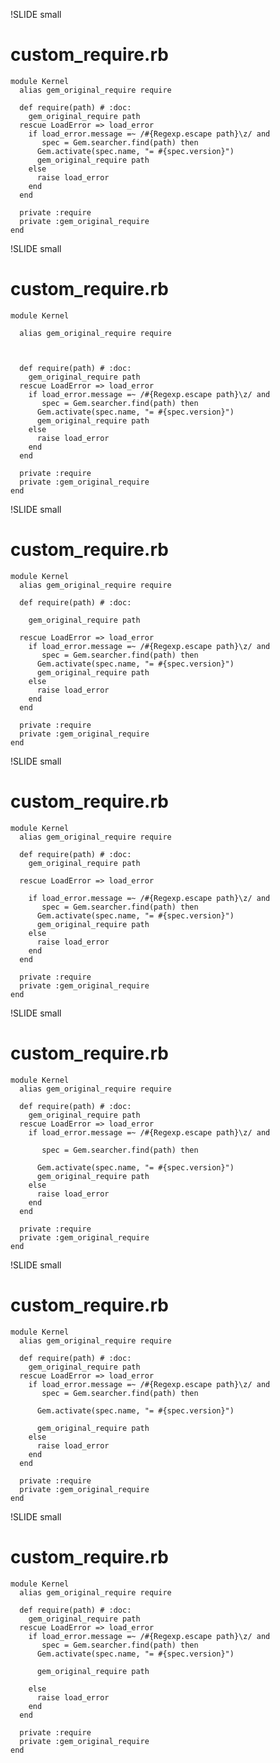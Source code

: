 !SLIDE small
# custom_require.rb #

    module Kernel
      alias gem_original_require require

      def require(path) # :doc:
        gem_original_require path
      rescue LoadError => load_error
        if load_error.message =~ /#{Regexp.escape path}\z/ and
           spec = Gem.searcher.find(path) then
          Gem.activate(spec.name, "= #{spec.version}")
          gem_original_require path
        else
          raise load_error
        end
      end

      private :require
      private :gem_original_require
    end

!SLIDE small
# custom_require.rb #

    module Kernel
    
<div class="highlight"><pre><code>  alias gem_original_require require</code></pre></div>
<pre><code> </code></pre>
       
      def require(path) # :doc:
        gem_original_require path
      rescue LoadError => load_error
        if load_error.message =~ /#{Regexp.escape path}\z/ and
           spec = Gem.searcher.find(path) then
          Gem.activate(spec.name, "= #{spec.version}")
          gem_original_require path
        else
          raise load_error
        end
      end
 
      private :require
      private :gem_original_require
    end

!SLIDE small
# custom_require.rb #

    module Kernel
      alias gem_original_require require
 
      def require(path) # :doc:
      
<div class="highlight"><pre><code>    gem_original_require path</code></pre></div>

      rescue LoadError => load_error
        if load_error.message =~ /#{Regexp.escape path}\z/ and
           spec = Gem.searcher.find(path) then
          Gem.activate(spec.name, "= #{spec.version}")
          gem_original_require path
        else
          raise load_error
        end
      end
 
      private :require
      private :gem_original_require
    end

!SLIDE small
# custom_require.rb #

    module Kernel
      alias gem_original_require require
 
      def require(path) # :doc:
        gem_original_require path

<div class="highlight"><pre><code>  rescue LoadError => load_error</code></pre></div>

        if load_error.message =~ /#{Regexp.escape path}\z/ and
           spec = Gem.searcher.find(path) then
          Gem.activate(spec.name, "= #{spec.version}")
          gem_original_require path
        else
          raise load_error
        end
      end
 
      private :require
      private :gem_original_require
    end

!SLIDE small
# custom_require.rb #

    module Kernel
      alias gem_original_require require
 
      def require(path) # :doc:
        gem_original_require path
      rescue LoadError => load_error
        if load_error.message =~ /#{Regexp.escape path}\z/ and

<div class="highlight"><pre><code>       spec = Gem.searcher.find(path) then</code></pre></div>

          Gem.activate(spec.name, "= #{spec.version}")
          gem_original_require path
        else
          raise load_error
        end
      end
 
      private :require
      private :gem_original_require
    end

!SLIDE small
# custom_require.rb #

    module Kernel
      alias gem_original_require require
 
      def require(path) # :doc:
        gem_original_require path
      rescue LoadError => load_error
        if load_error.message =~ /#{Regexp.escape path}\z/ and
           spec = Gem.searcher.find(path) then

<div class="highlight"><pre><code>      Gem.activate(spec.name, "= #{spec.version}")</code></pre></div>

          gem_original_require path
        else
          raise load_error
        end
      end
 
      private :require
      private :gem_original_require
    end

!SLIDE small
# custom_require.rb #

    module Kernel
      alias gem_original_require require
 
      def require(path) # :doc:
        gem_original_require path
      rescue LoadError => load_error
        if load_error.message =~ /#{Regexp.escape path}\z/ and
           spec = Gem.searcher.find(path) then
          Gem.activate(spec.name, "= #{spec.version}")

<div class="highlight"><pre><code>      gem_original_require path</code></pre></div>

        else
          raise load_error
        end
      end
 
      private :require
      private :gem_original_require
    end
